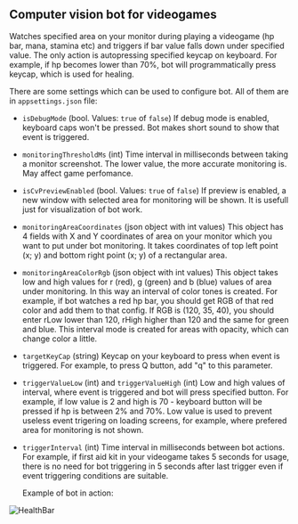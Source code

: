 ## Computer vision bot for videogames
Watches specified area on your monitor during playing a videogame (hp bar, mana, stamina etc) and triggers if bar value falls down under specified value. 
The only action is autopressing specified keycap on keyboard. For example, if hp becomes lower than 70%, bot will programmatically press keycap, which is used for healing.

There are some settings which can be used to configure bot. All of them are in `appsettings.json` file:

- `isDebugMode` (bool. Values: `true` of `false`) If debug mode is enabled, keyboard caps won't be pressed. Bot makes short sound to show that event is triggered.
- `monitoringThresholdMs` (int) Time interval in milliseconds between taking a monitor screenshot. The lower value, the more accurate monitoring is. May affect game perfomance.
- `isCvPreviewEnabled` (bool. Values: `true` of `false`)  If preview is enabled, a new window with selected area for monitoring will be shown. It is usefull just for visualization of bot work.
- `monitoringAreaCoordinates` (json object with int values) This object has 4 fields with X and Y coordinates of area on your monitor which you want to put under bot monitoring. It takes coordinates of top left point (x; y) and bottom right point (x; y) of a rectangular area.
- `monitoringAreaColorRgb` (json object with int values) This object takes low and high values for r (red), g (green) and b (blue) values of area under monitoring.
In this way an interval of color tones is created. For example, if bot watches a red hp bar, you should get RGB of that red color and add them to that config. If RGB is (120, 35, 40), you should enter rLow lower than 120, rHigh higher than 120 and the same for green and blue.
This interval mode is created for areas with opacity, which can change color a little.
- `targetKeyCap` (string) Keycap on your keyboard to press when event is triggered. For example, to press Q button, add "q" to this parameter.
- `triggerValueLow` (int) and `triggerValueHigh` (int) Low and high values of interval, where event is triggered and bot will press specified button. For example, if low value is 2 and high is 70 - keyboard button will be pressed if hp is between 2% and 70%.
Low value is used to prevent useless event trigering on loading screens, for example, where prefered area for monitoring is not shown.
- `triggerInterval` (int) Time interval in milliseconds between bot actions. For example, if first aid kit in your videogame takes 5 seconds for usage, there is no need for bot triggering in 5 seconds after last trigger even if event triggering conditions are suitable.

  Example of bot in action:

![HealthBar](https://github.com/v-kh/computer-vision-videogame-bot/assets/48645144/9428f5a6-81e3-4a28-aa7a-3dd258f76f9b)


